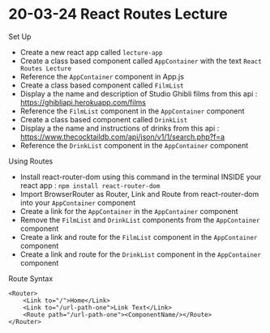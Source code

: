 # 20-03-24 React Routes Lecture

Set Up
- Create a new react app called `lecture-app`
- Create a class based component called `AppContainer` with the text `React Routes Lecture`
- Reference the `AppContainer` component in App.js
- Create a class based component called `FilmList`
- Display a the name and description of Studio Ghibli films from this api : https://ghibliapi.herokuapp.com/films 
- Reference the `FilmList` component in the `AppContainer` component
- Create a class based component called `DrinkList`
- Display a the name and instructions of drinks from this api : https://www.thecocktaildb.com/api/json/v1/1/search.php?f=a
- Reference the `DrinkList` component in the `AppContainer` component

Using Routes
- Install react-router-dom using this command in the terminal INSIDE your react app : `npm install react-router-dom`
- Import BrowserRouter as Router, Link and Route from react-router-dom into your `AppContainer` component
- Create a link for the `AppContainer` in the `AppContainer` component
- Remove the `FilmList` and `DrinkList` components from the `AppContainer` component
- Create a link and route for the `FilmList` component in the `AppContainer` component
- Create a link and route for the `DrinkList` component in the `AppContainer` component

Route Syntax
````JSX
<Router>
    <Link to="/">Home</Link> 
    <Link to="/url-path-one">Link Text</Link>
    <Route path="/url-path-one"><ComponentName/></Route>
</Router>
````